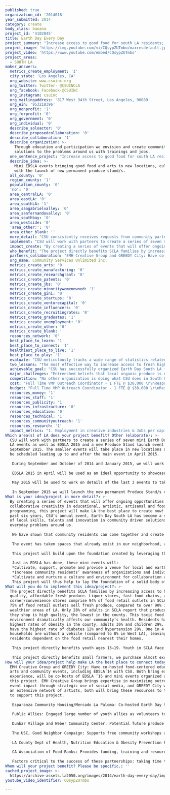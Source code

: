 ```yaml
---
published: true
organization_id: '2014018'
year_submitted: 2014
category: create
body_class: banana
project_id: '4102045'
title: Earth Day Every Day
project_summary: "Increase access to good food for south LA residents; create a series of mini EDSLA events resulting in new permanent Produce Stand/s.\r\n"
project_image: 'https://img.youtube.com/vi/CQsypZUTmbo/maxresdefault.jpg'
project_video: 'https://www.youtube.com/embed/CQsypZUTmbo'
project_areas:
  - SOUTH LA
maker_answers:
  metrics_create_employment: '1'
  city_state: 'Los Angeles, CA'
  org_website: www.csuinc.org
  org_twitter: Twitter- @CSUINCLA
  org_facebook: Facebook-@CSUINC
  org_instagram: csuinc
  org_mailingaddress: '817 West 34th Street, Los Angeles, 90089'
  org_ein: '953218396'
  org_nonprofit: '1'
  org_forprofit: '0'
  org_government: '0'
  org_individual: '0'
  describe_soloactor: '0'
  describe_proposedcollaboration: '0'
  describe_collaboration: '1'
  describe_organization: >-
    Through education and participation we envision and create community driven
    solutions to the problems around us with trainings and jobs.
  one_sentence_project: "Increase access to good food for south LA residents; create a series of mini EDSLA events resulting in new permanent Produce Stand/s.\r\n"
  describe_idea: >-
    Mini EDSLA events bringing good food and arts to new locations, culminating
    with the launch of new permanent produce stand/s.
  all_county: '0'
  region_county: '1'
  population_county: '0'
  'no': '0'
  area_centralLA: '0'
  area_eastLA: '0'
  area_southLA: '1'
  area_sangabrielvalley: '0'
  area_sanfernandovalley: '0'
  area_southbay: '0'
  area_westside: '0'
  'area_other:': '0'
  area_other_blank: ''
  more_detail: "CSU consistently receives requests from community partners to bring pop up Produce Stands to events in South LA in addition to on going requests to bring permanent Produce Stands to new locations in South LA. The idea of this project is to leverage the Earth Day South LA brand that CSU and partners have created over the last 6 years in responding to these requests. In addition to bringing the quality programming EDSLA is known for to different neighborhoods, this strategy will give us the opportunity to spread the word about our community programs, impact new families in South LA with access to our quality produce, build on existing and create new partnerships, and test out potential new sites for permanent Produce Stand locations. \r\n"
  implement: "CSU will work with partners to create a series of seven mini Earth Day South LA events as well as EDSLA 2015 and a new Produce Stand launch event in September 2015. The smaller events will take place in new locations and will be scheduled leading up to and after the main event in April 2015. \r\n\r\nDuring September and October of 2014 and January 2015, we will work on details of the first 4 events to take place in November and December 2014, and February and March 2015. We will work with existing and new partners to determine the locations of these events and to plan educational programming and artistic content. This time will also be used to create a detailed outreach plan in the neighborhoods surrounding the event venues.\r\n\r\nEDSLA 2015 in April will be used as an ideal opportunity to showcase the artists and other partners with whom the mini events were created as well as details of the mini events already held. A dedicated booth will have displays slide shows etc. showcasing these events and materials soliciting partnerships for the remaining four events. In addition EDSLA’15 will be the official launch of re-vamped outreach strategy for CSU’s Village Market Place, featuring wraps around our vehicles including our Produce delivery bikes and visually arresting community postcards and posters. \r\n\r\nMay 2015 will be used to work on details of the last 3 events to take place in June, July and August 2015. We will work with existing and new partners to determine the locations of these events and to plan educational programming and artistic content. This time will also be used to create a detailed outreach plan in the neighborhoods surrounding the event venues.\r\n\r\nIn September 2015 we will launch the new permanent Produce Stand/s created as a result of this project and we will use the opportunity to launch an expanded Produce Bag bike delivery service to meet the needs of our growing subscribers.\r\n"
  impact_create: "By creating a series of events that will offer ongoing opportunities for collaborative creativity in educational, artistic, artisanal and food related programming, this project will make LA the best place to create now! Over the past six years, CSU’s annual event, Earth Day South LA has become a showcase of local skills, talents and innovation in community driven solutions to the everyday problems around us. \r\n\r\nWe have shown that community residents can come together and create a safe environment to have fun, celebrate our foods and cultures, learn about and participate in sustainable practices, and connect with each other and organizations working to make positive change in our neighborhood. The success of EDSLA has demonstrated that there is a thirst for information about and for opportunities to participate in the numerous and exciting projects taking place in our communities. We are proud that EDSLA has served as a catalyst for residents to become agents of sustainable change, improving the quality of our lives, and advancing a more just society.\r\n\r\nThe event has taken spaces that already exist in our neighborhood, a school playground and a parking lot, and for one day of the year, with multiple partnerships we have transformed dull concrete into an amazing community space. Leaving behind permanent green spaces, adorned by beautiful art.\r\n\r\nThis project will build upon the foundation created by leveraging the EDSLA brand to extend the creative space to a number of smaller events at various locations in South LA. The new venues and more localized nature of these mini EDSLA events will provide an opportunity to build new partnerships and transform new spaces.\r\n\r\nJust as EDSLA has done, these mini events will:\r\n*Cultivate, support, promote and provide a venue for local and earth friendly artists, performers, entreupreuneurs etc, to participate in, reflect, inspire and envision our movement for sustainable change.\r\n*Increase community residents’ awareness of organizations and individuals doing transformative work in our community.\r\n*Cultivate and nurture a culture and environment for collaboration among organizations and individuals working to advance sustainable change.\r\nThis project will thus help to lay the foundation of a solid body of work for a creative and inspired LA in 2050.\r\n"
  who_benefit: "The project directly benefits SCLA families by increasing access to high quality, affordable fresh produce. Liquor stores, fast-food chains, and corner/convenience stores comprise 94% of food retail outlets in SCLA. Only 75% of food retail outlets sell fresh produce, compared to over 90% in wealthier areas of LA. Only 28% of adults in SCLA report that produce where they shop is high quality, the lowest in the county. This toxic food environment dramatically affects our community’s health. Residents have the highest rates of obesity in the county, adults 36% and children 29%. Adults have the highest rate of diabetes 12% and hypertension 29%. One in 4 households are without a vehicle (compared to 8% in West LA), leaving residents dependent on the food retail nearest their homes. \r\n\r\nThis project directly benefits youth ages 13–19. Youth in SCLA face many personal and community barriers to obtaining and holding jobs. An alarming 74% of adults’ have not completed high school, and only 3% have earned a college degree. Worse yet jobs in SCLA are few in number and offer extremely low wages. Council District 8, where CSU operates, ranks last among LA’s 15 districts in total # of jobs and average wages. Through participation in CSU’s programs youth build confidence and are empowered to create change in their community and in their own lives. They leave with a broad set of skills in areas of urban agriculture, nutrition, cooking, community organizing and advocacy, poising them for future success. These youth are in integral part of our operations and receive on going opportunities for further internships, apprentiships and ultimately jobs, 5 of our current staff began with CSU as youth interns.\r\n\r\nThis project directly benefits small farmers, we purchase almost exclusively from farmers of color with family operations who sell at the few farmers markets in our area, which are smaller and less profitable than other markets in the city. By purchasing from these growers we make the trip into town more profitable, hopefully ensuring that they will continue to sell at the markets in our community. In 2013 we spent $56,000 purchasing from small farmers. As the VMP expands we will increase these expenditures by an average of 20% annually, reaching $80,000 in 2015. \r\n"
  partners_collaboration: "EMH Creative Group and GREEDY City: Have co-hosted food-centered educational, arts and community events, including EDSLA’14 with CSU. Both bring extensive experience, will be co-hosts of EDSLA ’15 and mini events organized as part of this project. EMH Creative Group brings expertise in maximizing outreach and event impact through strategic use of social media, and GREEDY City works with an extensive network of artists, both will bring these resources to the table to support this project.\r\n\r\nEsparanza Community Housing/Mercado La Paloma:  Co-hosted Earth Day South LA 2014 and will host again in 2015. Interested in exploring a produce stand at the Mercado La Paloma.\r\n\r\nPublic Allies: Engaged large number of youth allies as volunteers to do outreach for and organize activities for children at EDSLA ’14, part of the organizing team for EDSLA ’15.\r\n\r\nDunbar Village and Weber Community Center: Potential future produce stand sites & locations for mini -events. We have been building relationship and will advance this process through this project. Both agencies serve a large population of low-income families in South LA, VMP’s target base.\r\n\r\nThe USC, Good Neighbor Campaign: Supports free community workshops at CSU¹s urban farm site in South LA since 2010. Interested in bringing a produce stand to the USC hospital in Boyle Heights.\r\n\r\nLA County Dept of Health, Nutrition Education & Obesity Prevention Project: CSU has a 3 yr contract to engage South LA youth in work to increase access to & consumption of fruits and vegetables for low-income residents of South LA. Along with funding the youth engagement, they also provide technical assistance and resources for nutrition education.\r\n\r\nCA Association of Food Banks: Provides funding, training and resources for CSU to do outreach for CalFresh (food stamps) and assist eligible people in applying for benefits.\r\n\r\nFactors critical to the success of these partnerships: taking time to learn about each organizations history, goals and culture in order to build partnerships that can effectively accomplish project goals; having a shared interest in bringing services and healthy food access to South LA and a shared perspective that building vibrant local and regional food systems is a viable strategy for addressing the environmental, health, and social injustices; and having a shared commitment to work together to leverage each others resources and expertise to bring the best possible result to South LA Families.\r\n"
  org_name: Community Services Unlimited inc.
  metrics_create_arts: '0'
  metrics_create_manufacturing: '0'
  metrics_create_researchgrant: '0'
  metrics_create_patents: '0'
  metrics_create_jbs: '0'
  metrics_create_minoritywomenowned: '1'
  metrics_create_gini: '0'
  metrics_create_startups: '0'
  metrics_create_venturecapital: '0'
  metrics_create_influencers: '0'
  metrics_create_recruitingrates: '0'
  metrics_create_graduates: '1'
  metrics_create_unemployment: '0'
  metrics_create_other: '0'
  metrics_create_blank: ''
  resources_network: '0'
  best_place_to_learn: '1'
  best_place_to_connect: '1'
  healthiest_place_to_live: '1'
  best_place_to_play: '1'
  evaluate: "CSU meticulously tracks a wide range of statistics related to the reach of our programs, including the number of customers served, amount of produce purchased and sold, the numbers of farmers purchased from by the Village Market Place, the number of youth who participate in internship programs, the number of residents who attend and participate in community events and the number of partners we collaborate with. We have data spanning the entire life of the project, enabling us to effectively track the project’s growth, and which will serve as baseline data for measuring the impact of the specific LA2050 project. The following statistics will be tracked to measure project reach: \r\n•\tThe number of outlets where customers can access fresh, local, high quality produce through the VMP, including number of produce stands, produce bag drop off locations, and partnering retail outlets. \r\n•\tThe number of customers who make purchases at produce stands, and the number of produce bag subscribers, including a breakdown of those that make purchases using CalFresh benefits. \r\n•\tThe number of businesses that purchase wholesale form the VMP, and the estimated number of customers that access produce through them (as reported by the businesses themselves). \r\n•\tThe number of southern California small farmers we purchase from and amount of produce purchased. \r\n•\tThe number of local south LA youth who complete internships. \r\n•\tThe number of partners engaged in carrying out the projects.\r\n•\tThe number of people that attend Earth Day South LA events, the number of participating artists and partners involved.  \r\n\r\nCSU also evaluates the impact of the project on the individuals who are reached in the following ways: \r\n•\tAnnual customer surveys that assess the impact that accessing produce through the VMP has had on customers fruit and vegetable consumption, and the degree to which they find the VMP outlets to be accessible and affordable. \r\n•\tPre and post-tests with youth interns to assess new skills and knowledge gained, and exit essays on the impact of the internship.\r\n•\tAnnual interviews with participating farmers to determine the impact that selling to the VMP has had on their business and identify strategies for addressing any challenges and expanding purchasing.\r\n•\tSurveys and interviews with Earth Day South LA participants (artists and partners) to gather feed back on the event and with Earth Day South LA attendees.\r\n"
  two_lessons: "The most effective way to increase access to fresh high quality food in south la is by making it available where people already live, work and play. This is why the various strategies we employ to increase access to good food, produce stands, produce bags, corner stores, restaurants, bike deliveries etc. all have one thing in common, they target people where they already are. One of the things repeated to us again and again during the ACTION community food assessment (see http://csuinc.org/csuinc/wp-content/uploads/2013/11/Report.pd) completed in 2004 was that people do not find farmers markets to be accessible given issues with transport and cash flow. The idea of creating Produce Stands was birthed during these exchanges and similarly all of our strategies have been informed by this understanding.\r\n\r\nThe most impactful changes are community envisioned and driven. This is a core belief that has always informed CSU’s work and a lesson that we learn and re-learn all the time. CSU’s programs have emerged as a result of direct community dialogue and participation in framing the problem and envisioning and creating the solution. This dialogue and participation is on going as we consistently carry out surveys and focus groups to ascertain community feelings and concerns. We believe this to be the fundamental reason for the high level of community engagement in CSU’s programs. Rather than being planned and implemented by experts with no connection to those the programs are designed to serve, they have emerged from an organic process of engagement, dialogue and demand. \r\n\r\nThis project itself is a result of both of these lessons. EDSLA itself was created as an annual gathering to bring a high quality, community event to South LA after on going conversation between ourselves, community members and partners, that no such event exists in South LA. This project seeks to localize the spirit of EDSLA even further by taking it out to venues in various neighborhoods in our community and creating a series of mini EDSLA events. The idea itself is a direct response to the numerous requests CSU receives from multiple community organizations and agencies to bring our programming to their locations and is an organic response to these requests.\r\n"
  achievable_goal: "CSU has successfully organized Earth Day South LA for six years, and has engaged hundreds of partner organizations and artists, and thousands of volunteers to create a dynamic event that promotes awareness of environmental, social and health issues. CSU has commitments from organizations to participate in EDSLA ’15 and mini EDSLA events and has existing relationships with vendors, performers and others that will ensure success.\r\n \r\nCSU has an established track record of bringing healthy, affordable, local, beyond organic produce to a community, which unjustly lacks such options. Since the launch of the first produce stand in 2007 the social enterprise had grown enormously, in scope and impact. We now have 5 weekly produce stands, 200 subscribers annually to our produce bag program, and serve a handful of wholesale customers regularly, including local restaurants and corner stores. As a result we are reaching more than 8000 households each year. We have successfully engaged more than 150 local youth in this work, training and supporting them to be the leaders in social marketing of the VMP and transforming the food environment in their community. In fact, 5 of CSU¹s current staff came to the organization as interns and now are leaders locally and nationally in the food justice movement.  \r\n \r\nWe have multiple partners, many of whom we have worked with for many years to expand the reach of the VMP. We develop partnership slowly and thoughtfully in order to ensure that organizational goals and cultures are well aligned so that we can realize long-term success as we work together.\r\nWe have grown the VMP to a point where sales cover operation costs, but there remains significant need for healthy food access in our community and a high demand for what the VMP offers. We have more than four pending requests from partner agencies that want to host produce stands at their locations, and requests from agencies with whom we are developing relationships. Additionally, we have many corner stores interested in working with CSU to bring fresh produce into their markets, and groups that want to bring produce bag delivery to their neighborhood or workplace. We have the relationships with suppliers/farmers to meet this demand and the space to aggregate and pack produce. At this strategic moment we need an investment in order to do the organizing and outreach necessary to realize this potential and achieve the next phase of growth for the social enterprise.\r\n"
  major_challenges: "Entrenched beliefs that local organic produce is no better for health than conventionally grown food and that it is too expensive; and the belief that consumers in South LA with limited incomes and those reliant on CalFresh benefits are not concerned with the source of their food or how it is produced. \r\n\r\nIt is true that price conscience consumers have to make difficult choices about the source and quality of the food that they purchase, however, our research and experience shows that like so many consumers today, residents of South LA have an increasing interest in sustainably produced local food, and given the opportunity will choose these foods when they are able. The VMP operates in coordination with CSU’s education and outreach programs, which teach residents about the health, nutritional, environmental, economic and social impact of different methods of food production and food systems. At every opportunity we offer taste tests and samples of our produce and in itself this goes a long to way to highlighting the differences in local, sustainably grown produce compared to conventionally grown fare. In addition we provide nutrition education and cooking classes that teach residents to cook simple, cost effective healthy meals using the highest quality local sustainable ingredients. We also offer free classes on how to grow food at home using sustainable cost effective methods and participants receive materials to build their own garden, including seeds, compost, wood for raised beds, and even chickens! \r\n\r\nWe keep our prices as low as possible by purchasing directly from regional small farmers and by growing some of the food sold through the VMP at our own urban farm.  We teach residents the hidden cost of “cheap” food; inform them of the positive things that their food dollars support when they purchase local produce, such as job creation, farmland preservation and regional sustainability; and pass on skills to reduce their food costs.  By making fresh, organic local produce available in the community, and empowering residents with information and a range of skills that support them eating more fresh produce, we expand choices for consumers on a budget. It is through the documented impact of our education programs, and the expanded reach and impact of the VMP, that we are able to confront the incorrect belief that socially marginalized communities are not concerned with the source and methods used to produce their food. \r\n"
  competition: "No other organization is doing what CSU does in South Central Los Angeles! Our work is unique in that it is community driven and sustained. Since the ACTION community food assessment (see http://csuinc.org/csuinc/wp-content/uploads/2013/11/Report.pdf) we have been creating the Community Food Village, a family of programs designed to provide multiple experiences with the food system to multiple ages of community members in South LA. Thus, it is often the case that the parents of one of our From the Ground Up interns will shop at a Produce Stand, or that a participant in our Garden Gateway Classes will seek applications for FGU for children or grand children. Our educational programs targeting pre-kinders to seniors, incorporate something for every age, with a definite focus on youth from middle school to high school ages through our FGU program. We understand the problems of inequitable access to good food to be systemic and created over a long period of neglect and lack of resources. There is no one magic bullet that will solve these issues, we need a comprehensive approach, contextualized by history and grounded in current reality. We are creating a solution that is multi-pronged, that builds knowledge and awareness as it engages community members in creating change. As we build sustainable living skills and awareness in South LA, it is also important to us that we build the sustainability of our own work. Thus we created the Village Market Place as a social enterprise to build a direct income source for our programs and as a mechanism for training and job creation. Through the intersection of the Village Market Place, Garden Gateway and From the Ground Up we have created a pipeline for local young people to be trained as engaged citizens ready to help create an LA worthy of the 2050 vision. \r\n"
  cost: "Full Time VMP Outreach Coordinator - 1 FTE @ $38,000 \r\nResponsible for: organizing community events; working with VMP managers and CSU ED to engage existing partners and develop new partnerships to carry out the project;  coordinating the engagement of youth in CSU's From the Ground Up program with the CSU youth program staff. \r\n\r\nNeelam Sharma, CSU Executive Director  - .10 FTE @ $80,000 = $8,000 \r\nResponsible for: general project oversight and staff supervision and training.   \r\n \r\nVillage Market Place Co-Managers - .15 FTE @ $70,000 = $10,500\r\nResponsible for: supervision of VMP staff to ensure successfully project implementation; development, implementation and analysis of project evaluation.  10500  \r\n\r\nFridge benefits for staff at 35% = $19,775  \r\n\r\nArtist Stipends = $5,000 \r\nStipends for visual and performance artists to participate in community events organized as part of the project, including Earth Day South Los Angeles 2015. \r\n\r\nOutreach Materials & Promotional Media = $4,725 \r\nProduction and printing of  outreach materials to promote the community events and the Village Market Place generally. Purchase of ads and other media. \r\n\r\nSupplies and Equipment = $2,000 \r\nSupplies needed for the operation of produce stands and the implementation of community events, such as canopies, tables, office supplies, etc. \r\n\r\nSocial Media & Website Management = $12,000 \r\nConsultants/contractors to assist CSU in maximizing visibility through the ongoing maintenance and updating of  CSU website and frequent activity through social media. @ $1000 per month for 12 months \r\n     \r\nTOTAL $100,000.\r\n"
  budget: "Full Time VMP Outreach Coordinator - 1 FTE @ $38,000 \r\nResponsible for: organizing community events; working with VMP managers and CSU ED to engage existing partners and develop new partnerships to carry out the project;  coordinating the engagement of youth in CSU's From the Ground Up program with the CSU youth program staff. \r\n\r\nNeelam Sharma, CSU Executive Director  - .10 FTE @ $80,000 = $8,000 \r\nResponsible for: general project oversight and staff supervision and training.   \r\n \r\nVillage Market Place Co-Managers - .15 FTE @ $70,000 = $10,500\r\nResponsible for: supervision of VMP staff to ensure successfully project implementation; development, implementation and analysis of project evaluation.  10500  \r\n\r\nFridge benefits for staff at 35% = $19,775  \r\n\r\nArtist Stipends = $5,000 \r\nStipends for visual and performance artists to participate in community events organized as part of the project, including Earth Day South Los Angeles 2015. \r\n\r\nOutreach Materials & Promotional Media = $4,725 \r\nProduction and printing of  outreach materials to promote the community events and the Village Market Place generally. Purchase of ads and other media. \r\n\r\nSupplies and Equipment = $2,000 \r\nSupplies needed for the operation of produce stands and the implementation of community events, such as canopies, tables, office supplies, etc. \r\n\r\nSocial Media & Website Management = $12,000 \r\nConsultants/contractors to assist CSU in maximizing visibility through the ongoing maintenance and updating of  CSU website and frequent activity through social media. @ $1000 per month for 12 months \r\n     \r\nTOTAL $100,000.\r\n"
  resources_money: '1'
  resources_staff: '1'
  resources_publicity: '1'
  resources_infrastructure: '0'
  resources_education: '0'
  resources_technical: '1'
  resources_communityoutreach: '1'
  resources_research: '1'
  impact_metrics: "1. Employment in creative industries & Jobs per capita\r\nCSU collaborates with a broad community of artists and innovative social entrepreneurship to put on EDSLA each year. By creating spaces for these artists and innovators to share their talents and products with the community EDSLA supports job creation through their small businesses. CSU¹s Village Market Place social enterprise also creates job training and employment opportunities for local residents, especially youth,\r\nin social entrepreneurship.  The expansion of the VMP to create new permanent jobs in South LA, and the training that interns receive prepares them with multiple transferable skills to be successful for a wide variety of jobs in the future.\r\n\r\n2. Minority and women-owned firms\r\nCSU is a community based non-profit that is led by South Los Angeles residents of color, with significant leadership roles held by women.  It is\r\nCSU¹s mission to create community driven solutions to the problems in our community. We are based in a community that is majority people of color, and are committed to uplifting people of color within and outside our community, as such the small businesses, farmers and firms that we collaborate with are majority owned and/or operated by people of color.\r\n\r\n3. Percentage of graduates from local higher education institutions that remain in LA County 5 years \r\nThrough our work we aim to make South LA a better place to live, where residents have access to healthy food, meaningful and rewarding work and can enjoy arts, culture and entertainment. Through this transformation we aim to build a community where residents with opportunity choose to continue to live, work and play in their community.\r\n"
Which area(s) of LA does your project benefit? Other (elaborate): >-
  CSU will work with partners to create a series of seven mini Earth Day South
  LA events as well as EDSLA 2015 and a new Produce Stand launch event in
  September 2015. The smaller events will take place in new locations and will
  be scheduled leading up to and after the main event in April 2015. 
   
   During September and October of 2014 and January 2015, we will work on details of the first 4 events to take place in November and December 2014, and February and March 2015. We will work with existing and new partners to determine the locations of these events and to plan educational programming and artistic content. This time will also be used to create a detailed outreach plan in the neighborhoods surrounding the event venues.
   
   EDSLA 2015 in April will be used as an ideal opportunity to showcase the artists and other partners with whom the mini events were created as well as details of the mini events already held. A dedicated booth will have displays slide shows etc. showcasing these events and materials soliciting partnerships for the remaining four events. In addition EDSLA’15 will be the official launch of re-vamped outreach strategy for CSU’s Village Market Place, featuring wraps around our vehicles including our Produce delivery bikes and visually arresting community postcards and posters. 
   
   May 2015 will be used to work on details of the last 3 events to take place in June, July and August 2015. We will work with existing and new partners to determine the locations of these events and to plan educational programming and artistic content. This time will also be used to create a detailed outreach plan in the neighborhoods surrounding the event venues.
   
   In September 2015 we will launch the new permanent Produce Stand/s created as a result of this project and we will use the opportunity to launch an expanded Produce Bag bike delivery service to meet the needs of our growing subscribers.
What is your idea/project in more detail?: >-
  By creating a series of events that will offer ongoing opportunities for
  collaborative creativity in educational, artistic, artisanal and food related
  programming, this project will make LA the best place to create now! Over the
  past six years, CSU’s annual event, Earth Day South LA has become a showcase
  of local skills, talents and innovation in community driven solutions to the
  everyday problems around us. 
   
   We have shown that community residents can come together and create a safe environment to have fun, celebrate our foods and cultures, learn about and participate in sustainable practices, and connect with each other and organizations working to make positive change in our neighborhood. The success of EDSLA has demonstrated that there is a thirst for information about and for opportunities to participate in the numerous and exciting projects taking place in our communities. We are proud that EDSLA has served as a catalyst for residents to become agents of sustainable change, improving the quality of our lives, and advancing a more just society.
   
   The event has taken spaces that already exist in our neighborhood, a school playground and a parking lot, and for one day of the year, with multiple partnerships we have transformed dull concrete into an amazing community space. Leaving behind permanent green spaces, adorned by beautiful art.
   
   This project will build upon the foundation created by leveraging the EDSLA brand to extend the creative space to a number of smaller events at various locations in South LA. The new venues and more localized nature of these mini EDSLA events will provide an opportunity to build new partnerships and transform new spaces.
   
   Just as EDSLA has done, these mini events will:
   *Cultivate, support, promote and provide a venue for local and earth friendly artists, performers, entreupreuneurs etc, to participate in, reflect, inspire and envision our movement for sustainable change.
   *Increase community residents’ awareness of organizations and individuals doing transformative work in our community.
   *Cultivate and nurture a culture and environment for collaboration among organizations and individuals working to advance sustainable change.
   This project will thus help to lay the foundation of a solid body of work for a creative and inspired LA in 2050.
What will you do to implement this idea/project?: >-
  The project directly benefits SCLA families by increasing access to high
  quality, affordable fresh produce. Liquor stores, fast-food chains, and
  corner/convenience stores comprise 94% of food retail outlets in SCLA. Only
  75% of food retail outlets sell fresh produce, compared to over 90% in
  wealthier areas of LA. Only 28% of adults in SCLA report that produce where
  they shop is high quality, the lowest in the county. This toxic food
  environment dramatically affects our community’s health. Residents have the
  highest rates of obesity in the county, adults 36% and children 29%. Adults
  have the highest rate of diabetes 12% and hypertension 29%. One in 4
  households are without a vehicle (compared to 8% in West LA), leaving
  residents dependent on the food retail nearest their homes. 
   
   This project directly benefits youth ages 13–19. Youth in SCLA face many personal and community barriers to obtaining and holding jobs. An alarming 74% of adults’ have not completed high school, and only 3% have earned a college degree. Worse yet jobs in SCLA are few in number and offer extremely low wages. Council District 8, where CSU operates, ranks last among LA’s 15 districts in total # of jobs and average wages. Through participation in CSU’s programs youth build confidence and are empowered to create change in their community and in their own lives. They leave with a broad set of skills in areas of urban agriculture, nutrition, cooking, community organizing and advocacy, poising them for future success. These youth are in integral part of our operations and receive on going opportunities for further internships, apprentiships and ultimately jobs, 5 of our current staff began with CSU as youth interns.
   
   This project directly benefits small farmers, we purchase almost exclusively from farmers of color with family operations who sell at the few farmers markets in our area, which are smaller and less profitable than other markets in the city. By purchasing from these growers we make the trip into town more profitable, hopefully ensuring that they will continue to sell at the markets in our community. In 2013 we spent $56,000 purchasing from small farmers. As the VMP expands we will increase these expenditures by an average of 20% annually, reaching $80,000 in 2015.
How will your idea/project help make LA the best place to connect today? In LA2050?: >-
  EMH Creative Group and GREEDY City: Have co-hosted food-centered educational,
  arts and community events, including EDSLA’14 with CSU. Both bring extensive
  experience, will be co-hosts of EDSLA ’15 and mini events organized as part of
  this project. EMH Creative Group brings expertise in maximizing outreach and
  event impact through strategic use of social media, and GREEDY City works with
  an extensive network of artists, both will bring these resources to the table
  to support this project.
   
   Esparanza Community Housing/Mercado La Paloma: Co-hosted Earth Day South LA 2014 and will host again in 2015. Interested in exploring a produce stand at the Mercado La Paloma.
   
   Public Allies: Engaged large number of youth allies as volunteers to do outreach for and organize activities for children at EDSLA ’14, part of the organizing team for EDSLA ’15.
   
   Dunbar Village and Weber Community Center: Potential future produce stand sites & locations for mini -events. We have been building relationship and will advance this process through this project. Both agencies serve a large population of low-income families in South LA, VMP’s target base.
   
   The USC, Good Neighbor Campaign: Supports free community workshops at CSU¹s urban farm site in South LA since 2010. Interested in bringing a produce stand to the USC hospital in Boyle Heights.
   
   LA County Dept of Health, Nutrition Education & Obesity Prevention Project: CSU has a 3 yr contract to engage South LA youth in work to increase access to & consumption of fruits and vegetables for low-income residents of South LA. Along with funding the youth engagement, they also provide technical assistance and resources for nutrition education.
   
   CA Association of Food Banks: Provides funding, training and resources for CSU to do outreach for CalFresh (food stamps) and assist eligible people in applying for benefits.
   
   Factors critical to the success of these partnerships: taking time to learn about each organizations history, goals and culture in order to build partnerships that can effectively accomplish project goals; having a shared interest in bringing services and healthy food access to South LA and a shared perspective that building vibrant local and regional food systems is a viable strategy for addressing the environmental, health, and social injustices; and having a shared commitment to work together to leverage each others resources and expertise to bring the best possible result to South LA Families.
Whom will your project benefit? Please be specific.: ''
cached_project_image: >-
  https://archive-assets.la2050.org/images/2014/earth-day-every-day/img.youtube.com/vi/CQsypZUTmbo/maxresdefault.jpg
youtube_video_identifier: CQsypZUTmbo

---
```

